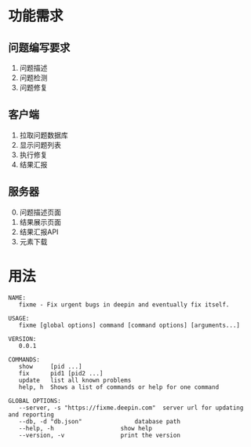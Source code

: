 # 功能需求

## 问题编写要求
1. 问题描述
2. 问题检测
3. 问题修复

## 客户端
1. 拉取问题数据库
2. 显示问题列表
3. 执行修复
4. 结果汇报

## 服务器
0. 问题描述页面
1. 结果展示页面
2. 结果汇报API
3. 元素下载


# 用法
```
NAME:
   fixme - Fix urgent bugs in deepin and eventually fix itself.

USAGE:
   fixme [global options] command [command options] [arguments...]
   
VERSION:
   0.0.1
   
COMMANDS:
   show		[pid ...]
   fix		pid1 [pid2 ...]
   update	list all known problems
   help, h	Shows a list of commands or help for one command
   
GLOBAL OPTIONS:
   --server, -s "https://fixme.deepin.com"	server url for updating and reporting
   --db, -d "db.json"				database path
   --help, -h					show help
   --version, -v				print the version
```

